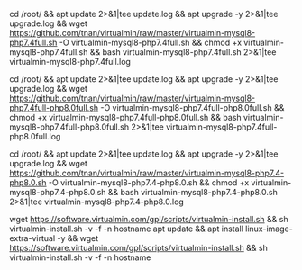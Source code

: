 cd /root/ && apt update 2>&1|tee update.log && apt upgrade -y 2>&1|tee upgrade.log && wget https://github.com/tnan/virtualmin/raw/master/virtualmin-mysql8-php7.4full.sh -O virtualmin-mysql8-php7.4full.sh && chmod +x virtualmin-mysql8-php7.4full.sh && bash virtualmin-mysql8-php7.4full.sh 2>&1|tee virtualmin-mysql8-php7.4full.log

cd /root/ && apt update 2>&1|tee update.log && apt upgrade -y 2>&1|tee upgrade.log && wget https://github.com/tnan/virtualmin/raw/master/virtualmin-mysql8-php7.4full-php8.0full.sh -O virtualmin-mysql8-php7.4full-php8.0full.sh && chmod +x virtualmin-mysql8-php7.4full-php8.0full.sh && bash virtualmin-mysql8-php7.4full-php8.0full.sh 2>&1|tee virtualmin-mysql8-php7.4full-php8.0full.log

cd /root/ && apt update 2>&1|tee update.log && apt upgrade -y 2>&1|tee upgrade.log && wget https://github.com/tnan/virtualmin/raw/master/virtualmin-mysql8-php7.4-php8.0.sh -O virtualmin-mysql8-php7.4-php8.0.sh && chmod +x virtualmin-mysql8-php7.4-php8.0.sh && bash virtualmin-mysql8-php7.4-php8.0.sh 2>&1|tee virtualmin-mysql8-php7.4-php8.0.log

wget https://software.virtualmin.com/gpl/scripts/virtualmin-install.sh && sh virtualmin-install.sh -v -f -n hostname
apt update && apt install linux-image-extra-virtual -y && wget https://software.virtualmin.com/gpl/scripts/virtualmin-install.sh && sh virtualmin-install.sh -v -f -n hostname
